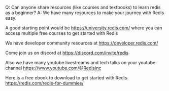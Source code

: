 Q: Can anyone share resources (like courses and textbooks) to learn redis as a beginner?
A: We have many resources to make your journey with Redis easy.

A good starting point would be https://university.redis.com/ where you can access multiple free courses to get started with Redis

We have developer community resources at https://developer.redis.com/

Come join us on discord at https://discord.com/invite/redis

Also we have many youtube livestreams and tech talks on your youtube channel
https://www.youtube.com/@Redisinc

Here is a free ebook to download to get started with Redis
https://redis.com/redis-for-dummies/
